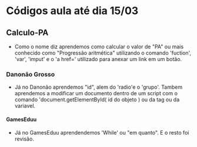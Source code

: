 # Códigos aula até dia 15/03

## Calculo-PA

  * Como o nome diz aprendemos como calcular o valor de "PA" ou mais conhecido como "Progressão aritmética" utilizando o comando 'fuction', 'var', 'imput' e o 'a href=' utilizado  para anexar um link em um botão.

### Danonão Grosso

  * Já no Danonão aprendemos "id", alem do 'radio'e o 'grupo'. Tambem aprendemos a modificar um documento dentro de um script com o comando 'document.getElementById( id do objeto ) ou da tag ou da variavel.

#### GamesEduu

 * Já no GamesEduu aprendendemos 'While' ou "em quanto". E o resto foi revisão.

